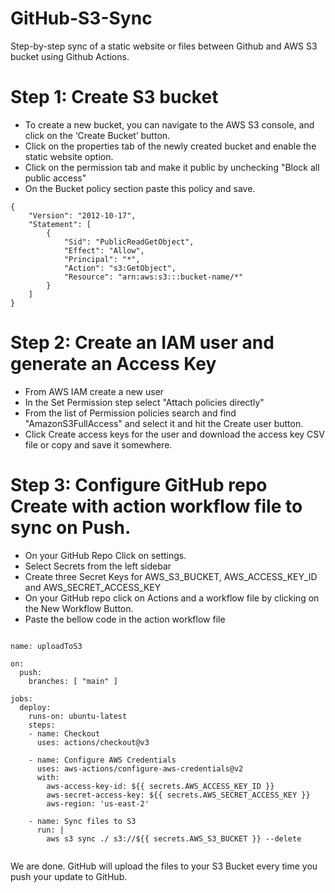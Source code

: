 # GitHub-S3-Sync
Step-by-step sync of a static website or files between Github and AWS S3 bucket using Github Actions.

# Step 1: Create S3 bucket

* To create a new bucket, you can navigate to the AWS S3 console, and click on the ‘Create Bucket’ button.
* Click on the properties tab of the newly created bucket and enable the static website option.
* Click on the permission tab and make it public by unchecking "Block all public access"
* On the Bucket policy section paste this policy and save.

```
{
    "Version": "2012-10-17",
    "Statement": [
        {
            "Sid": "PublicReadGetObject",
            "Effect": "Allow",
            "Principal": "*",
            "Action": "s3:GetObject",
            "Resource": "arn:aws:s3:::bucket-name/*"
        }
    ]
}

```


# Step 2: Create an IAM user and generate an Access Key

* From AWS IAM create a new user
* In the Set Permission step select "Attach policies directly"
* From the list of Permission policies search and find "AmazonS3FullAccess" and select it and hit the Create user button.
* Click Create access keys for the user and download the access key CSV file or copy and save it somewhere. 


# Step 3: Configure GitHub repo Create with action workflow file to sync on Push.
 * On your GitHub Repo Click on settings.
 * Select Secrets from the left sidebar
 * Create three Secret Keys for AWS_S3_BUCKET, AWS_ACCESS_KEY_ID and AWS_SECRET_ACCESS_KEY
 * On your GitHub repo click on Actions and a workflow file by clicking on the New Workflow Button.
 * Paste the bellow code in the action workflow file 

```

name: uploadToS3

on:
  push:
    branches: [ "main" ]

jobs:
  deploy:
    runs-on: ubuntu-latest
    steps:
    - name: Checkout
      uses: actions/checkout@v3

    - name: Configure AWS Credentials
      uses: aws-actions/configure-aws-credentials@v2
      with:
        aws-access-key-id: ${{ secrets.AWS_ACCESS_KEY_ID }}
        aws-secret-access-key: ${{ secrets.AWS_SECRET_ACCESS_KEY }}
        aws-region: 'us-east-2'

    - name: Sync files to S3
      run: |
        aws s3 sync ./ s3://${{ secrets.AWS_S3_BUCKET }} --delete


```

We are done. GitHub will upload the files to your S3 Bucket every time you push your update to GitHub.  

